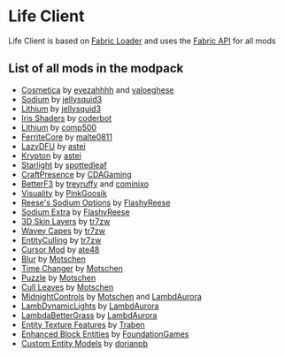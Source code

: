 # Life Client

Life Client is based on [Fabric Loader](https://fabricmc.net/) and uses the [Fabric API](https://modrinth.com/mod/fabric-api) for all mods

<h2>List of all mods in the modpack</h2>

- [Cosmetica](https://modrinth.com/mod/cosmetica) by [eyezahhhh](https://modrinth.com/user/eyezahhhh) and [valoeghese](https://modrinth.com/user/valoeghese)
- [Sodium](https://modrinth.com/mod/sodium) by [jellysquid3](https://modrinth.com/user/jellysquid3)
- [Lithium](https://modrinth.com/mod/lithium) by [jellysquid3](https://modrinth.com/user/jellysquid3)
- [Iris Shaders](https://modrinth.com/mod/iris) by [coderbot](https://modrinth.com/user/coderbot)
- [Lithium](https://modrinth.com/mod/lithium) by [comp500](https://modrinth.com/user/comp500)
- [FerriteCore](https://modrinth.com/mod/ferrite-core) by [malte0811](https://modrinth.com/user/malte0811)
- [LazyDFU](https://modrinth.com/mod/lazydfu) by [astei](https://modrinth.com/user/astei)
- [Krypton](https://modrinth.com/mod/krypton) by [astei](https://modrinth.com/user/astei)
- [Starlight](https://modrinth.com/mod/starlight) by [spottedleaf](https://modrinth.com/user/spottedleaf)
- [CraftPresence](https://modrinth.com/mod/craftpresence) by [CDAGaming](https://modrinth.com/user/CDAGaming)
- [BetterF3](https://modrinth.com/mod/betterf3) by [treyruffy](https://modrinth.com/user/treyruffy) and [cominixo](https://modrinth.com/user/cominixo)
- [Visuality](https://modrinth.com/mod/visuality) by [PinkGoosik](https://modrinth.com/user/PinkGoosik)
- [Reese's Sodium Options](https://modrinth.com/mod/reeses-sodium-options) by [FlashyReese](https://modrinth.com/user/FlashyReese)
- [Sodium Extra](https://modrinth.com/mod/sodium-extra) by [FlashyReese](https://modrinth.com/user/FlashyReese)
- [3D Skin Layers](https://modrinth.com/mod/3dskinlayers) by [tr7zw](https://modrinth.com/user/tr7zw)
- [Wavey Capes](https://modrinth.com/mod/wavey-capes) by [tr7zw](https://modrinth.com/user/tr7zw)
- [EntityCulling](https://modrinth.com/mod/entityculling) by [tr7zw](https://modrinth.com/user/tr7zw)
- [Cursor Mod](https://modrinth.com/mod/cursormod) by [ate48](https://modrinth.com/user/ate48)
- [Blur](https://modrinth.com/mod/blur-fabric) by [Motschen](https://modrinth.com/user/Motschen)
- [Time Changer](https://modrinth.com/mod/time-changer) by [Motschen](https://modrinth.com/user/Motschen)
- [Puzzle](https://modrinth.com/mod/puzzle) by [Motschen](https://modrinth.com/user/Motschen)
- [Cull Leaves](https://modrinth.com/mod/cull-leaves) by [Motschen](https://modrinth.com/user/Motschen)
- [MidnightControls](https://modrinth.com/mod/midnightcontrols) by [Motschen](https://modrinth.com/user/Motschen) and [LambdAurora](https://modrinth.com/user/LambdAurora)
- [LambDynamicLights](https://modrinth.com/mod/lambdynamiclights) by [LambdAurora](https://modrinth.com/user/LambdAurora)
- [LambdaBetterGrass](https://modrinth.com/mod/lambdabettergrass) by [LambdAurora](https://modrinth.com/user/LambdAurora)
- [Entity Texture Features](https://modrinth.com/mod/entitytexturefeatures) by [Traben](https://modrinth.com/user/Traben)
- [Enhanced Block Entities](https://modrinth.com/mod/ebe) by [FoundationGames](https://modrinth.com/user/FoundationGames)
- [Custom Entity Models](https://modrinth.com/mod/cem) by [dorianpb](https://modrinth.com/user/dorianpb)